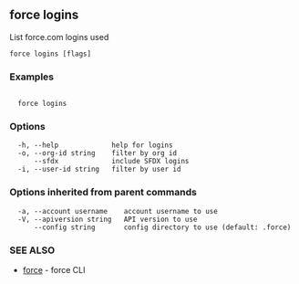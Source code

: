 ## force logins

List force.com logins used

```
force logins [flags]
```

### Examples

```

  force logins

```

### Options

```
  -h, --help             help for logins
  -o, --org-id string    filter by org id
      --sfdx             include SFDX logins
  -i, --user-id string   filter by user id
```

### Options inherited from parent commands

```
  -a, --account username    account username to use
  -V, --apiversion string   API version to use
      --config string       config directory to use (default: .force)
```

### SEE ALSO

* [force](force.md)	 - force CLI

